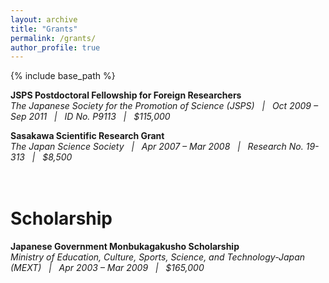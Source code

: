 ```yaml
---
layout: archive
title: "Grants"
permalink: /grants/
author_profile: true
---
```


{% include base_path %}

**JSPS Postdoctoral Fellowship for Foreign Researchers**<br>
<span style="text-align: justify;"><em>The Japanese Society for the Promotion of Science (JSPS) &nbsp;&nbsp;&#124;&nbsp;&nbsp; Oct 2009 – Sep 2011 &nbsp;&nbsp;&#124;&nbsp;&nbsp; ID No. P9113 &nbsp;&nbsp;&#124;&nbsp;&nbsp; $115,000</em></span>

**Sasakawa Scientific Research Grant**<br>
<span style="text-align: justify;"><em>The Japan Science Society &nbsp;&nbsp;&#124;&nbsp;&nbsp; Apr 2007 – Mar 2008 &nbsp;&nbsp;&#124;&nbsp;&nbsp; Research No. 19-313 &nbsp;&nbsp;&#124;&nbsp;&nbsp; $8,500</em></span><br><br><br>

# Scholarship

**Japanese Government Monbukagakusho Scholarship**<br>
<span style="text-align: justify;"><em>Ministry of Education, Culture, Sports, Science, and Technology-Japan (MEXT) &nbsp;&nbsp;&#124;&nbsp;&nbsp; Apr 2003 – Mar 2009 &nbsp;&nbsp;&#124;&nbsp;&nbsp; $165,000</em></span><br><br>
